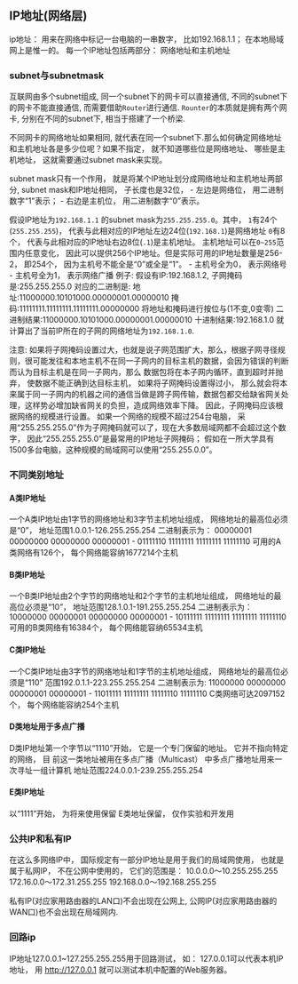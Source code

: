 ## IP地址(网络层)
ip地址： ⽤来在⽹络中标记⼀台电脑的⼀串数字， ⽐如192.168.1.1； 在本地局域⽹上是惟⼀的。
每⼀个IP地址包括两部分： ⽹络地址和主机地址

### subnet与subnetmask
互联网由多个subnet组成, 同一个subnet下的网卡可以直接通信, 不同的subnet下的网卡不能直接通信, 而需要借助`Router`进行通信. `Rounter`的本质就是拥有两个网卡, 分别在不同的subnet下, 相当于搭建了一个桥梁.

不同网卡的网络地址如果相同, 就代表在同一个subnet下.那么如何确定⽹络地址和主机地址各是多少位呢？如果不指定， 就不知道哪些位是⽹络地址、 哪些是主机地址， 这就需要通过subnet mask来实现。

subnet mask只有⼀个作⽤， 就是将某个IP地址划分成⽹络地址和主机地址两部分, subnet mask和IP地址相同， ⼦⻓度也是32位，
    - 左边是⽹络位， ⽤⼆进制数字“1”表示；
    - 右边是主机位， ⽤⼆进制数字“0”表示。

假设IP地址为`192.168.1.1` 的subnet mask为`255.255.255.0`。其中， 
`1`有24个(`255.255.255`)， 代表与此相对应的IP地址左边24位(`192.168.1`)是⽹络地址
`0`有8个， 代表与此相对应的IP地址右边8位(`.1`)是主机地址。
主机地址可以在`0~255`范围内任意变化， 因此可以提供256个IP地址。但是实际可⽤的IP地址数量是256-2， 即254个， 因为主机号不能全是“0”或全是“1”。
    - 主机号全为0， 表示⽹络号
    - 主机号全为1， 表示⽹络⼴播
例子:
假设有IP:192.168.1.2, 子网掩码是:255.255.255.0
对应的二进制是:
地址:11000000.10101000.00000001.00000010
掩码:11111111.11111111.11111111.00000000
将地址和掩码进行按位与(1不变,0变零)
二进制结果:11000000.10101000.00000001.00000010
十进制结果:192.168.1.0
就计算出了当前IP所在的子网的网络地址为`192.168.1.0`.



注意:
如果将⼦⽹掩码设置过⼤，也就是说⼦⽹范围扩⼤，那么，根据⼦⽹寻径规则，很可能发往和本地主机不在同⼀⼦⽹内的⽬标主机的数据，会因为错误的判断⽽认为⽬标主机是在同⼀⼦⽹内，那么 数据包将在本⼦⽹内循环，直到超时并抛弃， 使数据不能正确到达⽬标主机， 
如果将⼦⽹掩码设置得过⼩， 那么就会将本来属于同⼀⼦⽹内的机器之间的通信当做是跨⼦⽹传输，数据包都交给缺省⽹关处理，这样势必增加缺省⽹关的负担，造成⽹络效率下降。
因此，⼦⽹掩码应该根据⽹络的规模进⾏设置。 如果⼀个⽹络的规模不超过254台电脑， 采⽤“255.255.255.0”作为⼦⽹掩码就可以了，现在⼤多数局域⽹都不会超过这个数字， 因此“255.255.255.0”是最常⽤的IP地址⼦⽹掩码； 假如在⼀所⼤学具有1500多台电脑，这种规模的局域⽹可以使⽤“255.255.0.0”。

### 不同类别地址
#### A类IP地址
⼀个A类IP地址由1字节的⽹络地址和3字节主机地址组成， ⽹络地址的最⾼位必须是“0”，
地址范围1.0.0.1-126.255.255.254
⼆进制表示为： 00000001 00000000 00000000 00000001 - 01111110 11111111 11111111 11111110
可⽤的A类⽹络有126个， 每个⽹络能容纳1677214个主机

#### B类IP地址
⼀个B类IP地址由2个字节的⽹络地址和2个字节的主机地址组成， ⽹络地址的最⾼位必须是“10”，
地址范围128.1.0.1-191.255.255.254
⼆进制表示为： 10000000 00000001 00000000 00000001 - 10111111 11111111 11111111 11111110
可⽤的B类⽹络有16384个， 每个⽹络能容纳65534主机

#### C类IP地址
⼀个C类IP地址由3字节的⽹络地址和1字节的主机地址组成， ⽹络地址的最⾼位必须是“110”
范围192.0.1.1-223.255.255.254
⼆进制表示为: 11000000 00000000 00000001 00000001 - 11011111 11111111 11111110 11111110
C类⽹络可达2097152个， 每个⽹络能容纳254个主机

#### D类地址⽤于多点⼴播
D类IP地址第⼀个字节以“1110”开始， 它是⼀个专⻔保留的地址。
它并不指向特定的⽹络， ⽬ 前这⼀类地址被⽤在多点⼴播（Multicast） 中多点⼴播地址⽤来⼀次寻址⼀组计算机
地址范围224.0.0.1-239.255.255.254

#### E类IP地址
以“1111”开始， 为将来使⽤保留
E类地址保留， 仅作实验和开发⽤


### 公共IP和私有IP
在这么多⽹络IP中， 国际规定有⼀部分IP地址是⽤于我们的局域⽹使⽤， 也就是属于私⽹IP， 不在公⽹中使⽤的， 它们的范围是：
10.0.0.0～10.255.255.255
172.16.0.0～172.31.255.255
192.168.0.0～192.168.255.255

私有IP(对应家用路由器的LAN口)不会出现在公网上, 公网IP(对应家用路由器的WAN口)也不会出现在局域网内.

### 回路ip
IP地址127.0.0.1~127.255.255.255⽤于回路测试，
如： 127.0.0.1可以代表本机IP地址， ⽤ http://127.0.0.1 就可以测试本机中配置的Web服务器。
